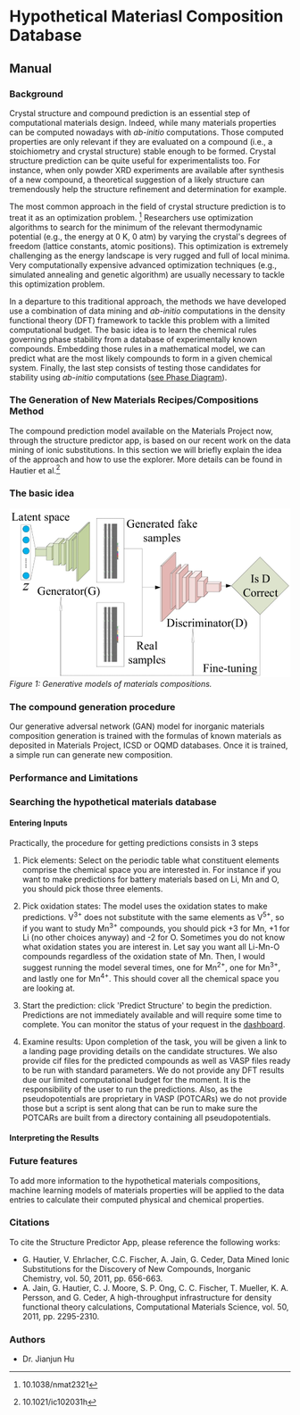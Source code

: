 
# Hypothetical Materiasl Composition Database

## Manual

### Background

Crystal structure and compound prediction is an essential step of computational materials
design.
Indeed, while many materials properties can be computed nowadays with _ab-initio_
computations.
Those computed properties are only relevant if they are evaluated on a compound (i.e., a
stoichiometry and crystal structure) stable enough to be formed.
Crystal structure prediction can be quite useful
for experimentalists too.
For instance, when only powder XRD experiments are available after synthesis of a new compound, a theoretical suggestion of a likely structure can tremendously help the structure refinement and determination for example.

The most common approach in the field of crystal structure prediction is to treat it as an optimization problem. [^1]
Researchers use optimization algorithms to search for the minimum of the relevant thermodynamic potential (e.g., the energy at 0 K, 0 atm) by varying the crystal's degrees of freedom (lattice constants, atomic positions).
This optimization is extremely challenging as the energy landscape is very rugged and full of local minima.
Very computationally expensive advanced optimization techniques (e.g., simulated annealing and genetic algorithm) are usually necessary to tackle this optimization problem.

In a departure to this traditional approach, the methods we have developed use a combination of data mining and _ab-initio_ computations in the density functional theory (DFT) framework to tackle this problem with a limited computational budget.
The basic idea is to learn the chemical rules governing phase stability from a database of experimentally known compounds.
Embedding those rules in a mathematical model, we can predict what are the most likely compounds to form in a given chemical system.
Finally, the last step consists of testing those candidates for stability using _ab-initio_ computations ([see Phase Diagram](phase-diagram.md)).

### The Generation of New Materials Recipes/Compositions Method

The compound prediction model available on the Materials Project now, through the structure predictor app, is based on our recent work on the data mining of ionic substitutions.
In this section we will briefly explain the idea of the approach and how to use the explorer.
More details can be found in Hautier et al.[^2]

### The basic idea

![How MATGAN works](img/matgan.png)
_Figure 1: Generative models of materials compositions._



### The compound generation procedure

Our generative adversal network (GAN) model for inorganic materials composition generation is trained with the formulas of known materials as deposited in Materials Project, ICSD or OQMD databases. Once it is trained, a simple run can generate new composition. 

### Performance and Limitations



### Searching the hypothetical materials database

#### Entering Inputs

Practically, the procedure for getting predictions consists in 3 steps

1. Pick elements: Select on the periodic table what constituent elements comprise the chemical space you are interested in.
   For instance if you want to make predictions for battery materials based on Li, Mn and O, you should pick those three elements.

2. Pick oxidation states: The model uses the oxidation states to make predictions.
   V<sup>3+</sup> does not substitute with the same elements as V<sup>5+</sup>, so if you want to study Mn<sup>3+</sup> compounds, you should pick +3 for Mn, +1 for Li (no other choices anyway) and -2 for O.
   Sometimes you do not know what oxidation states you are interest in.
   Let say you want all Li-Mn-O compounds regardless of the oxidation state of Mn.
   Then, I would suggest running the model several times, one for Mn<sup>2+</sup>, one for Mn<sup>3+</sup>, and lastly one for Mn<sup>4+</sup>.
   This should cover all the chemical space you are looking at.

3. Start the prediction: click 'Predict Structure' to begin the prediction.
   Predictions are not immediately available and will require some time to complete.
   You can monitor the status of your request in the [dashboard](https://materialsproject.org/dashboard).

4. Examine results: Upon completion of the task, you will be given a link to a landing page providing details on the candidate structures.
   We also provide cif files for the predicted compounds as well as VASP files ready to be run with standard parameters.
   We do not provide any DFT results due our limited computational budget for the moment.
   It is the responsibility of the user to run the predictions.
   Also, as the pseudopotentials are proprietary in VASP (POTCARs) we do not provide those but a script is sent along that can be run to make sure the POTCARs are built from a directory containing all pseudopotentials.

#### Interpreting the Results



### Future features

To add more information to the hypothetical materials compositions, machine learning models of materials properties will be applied to the data entries to calculate their computed physical and chemical properties.

### Citations

To cite the Structure Predictor App, please reference the following works:

- G. Hautier, V. Ehrlacher, C.C. Fischer, A. Jain, G. Ceder, Data Mined Ionic Substitutions for the Discovery of New Compounds, Inorganic Chemistry, vol. 50, 2011, pp. 656-663.
- A. Jain, G. Hautier, C. J. Moore, S. P. Ong, C. C. Fischer, T. Mueller, K. A. Persson, and G. Ceder, A high-throughput infrastructure for density functional theory calculations, Computational Materials Science, vol. 50, 2011, pp. 2295-2310.

[^1]: 10.1038/nmat2321
[^2]: 10.1021/ic102031h
[^3]: 10.1021/cm100795d
[^4]: 10.1038/nmat1691

### Authors

- Dr. Jianjun Hu
